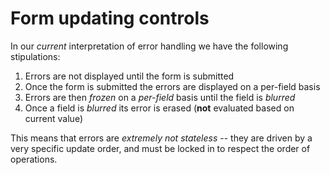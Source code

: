 # Form updating controls

In our _current_ interpretation of error handling we have the following stipulations:

1. Errors are not displayed until the form is submitted
2. Once the form is submitted the errors are displayed on a per-field basis
2. Errors are then _frozen_ on a _per-field_ basis until the field is _blurred_
3. Once a field is _blurred_ its error is erased (**not** evaluated based on current value) 

This means that errors are _extremely not stateless_ -- they are driven by a very 
specific update order, and must be locked in to respect the order of operations. 
